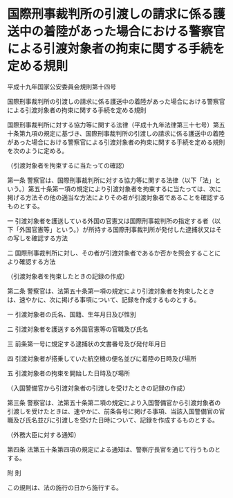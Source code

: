 # 国際刑事裁判所の引渡しの請求に係る護送中の着陸があった場合における警察官による引渡対象者の拘束に関する手続を定める規則

平成十九年国家公安委員会規則第十四号

国際刑事裁判所の引渡しの請求に係る護送中の着陸があった場合における警察官による引渡対象者の拘束に関する手続を定める規則

国際刑事裁判所に対する協力等に関する法律（平成十九年法律第三十七号）第五十条第九項の規定に基づき、国際刑事裁判所の引渡しの請求に係る護送中の着陸があった場合における警察官による引渡対象者の拘束に関する手続を定める規則を次のように定める。

（引渡対象者を拘束するに当たっての確認）

第一条 警察官は、国際刑事裁判所に対する協力等に関する法律（以下「法」という。）第五十条第一項の規定により引渡対象者を拘束するに当たっては、次に掲げる方法その他の適当な方法によりその者が引渡対象者であることを確認するものとする。

一 引渡対象者を護送している外国の官憲又は国際刑事裁判所の指定する者（以下「外国官憲等」という。）が所持する国際刑事裁判所が発付した逮捕状又はその写しを確認する方法

二 国際刑事裁判所に対し、その者が引渡対象者であるか否かを照会することにより確認する方法

（引渡対象者を拘束したときの記録の作成）

第二条 警察官は、法第五十条第一項の規定により引渡対象者を拘束したときは、速やかに、次に掲げる事項について、記録を作成するものとする。

一 引渡対象者の氏名、国籍、生年月日及び性別

二 引渡対象者を護送する外国官憲等の官職及び氏名

三 前条第一号に規定する逮捕状の文書番号及び発付年月日

四 引渡対象者が搭乗していた航空機の便名並びに着陸の日時及び場所

五 引渡対象者の拘束を開始した日時及び場所

（入国警備官から引渡対象者の引渡しを受けたときの記録の作成）

第三条 警察官は、法第五十条第二項の規定により入国警備官から引渡対象者の引渡しを受けたときは、速やかに、前条各号に掲げる事項、当該入国警備官の官職及び氏名並びに引渡しを受けた日時について、記録を作成するものとする。

（外務大臣に対する通知）

第四条 法第五十条第四項の規定による通知は、警察庁長官を通じて行うものとする。

附 則

この規則は、法の施行の日から施行する。
